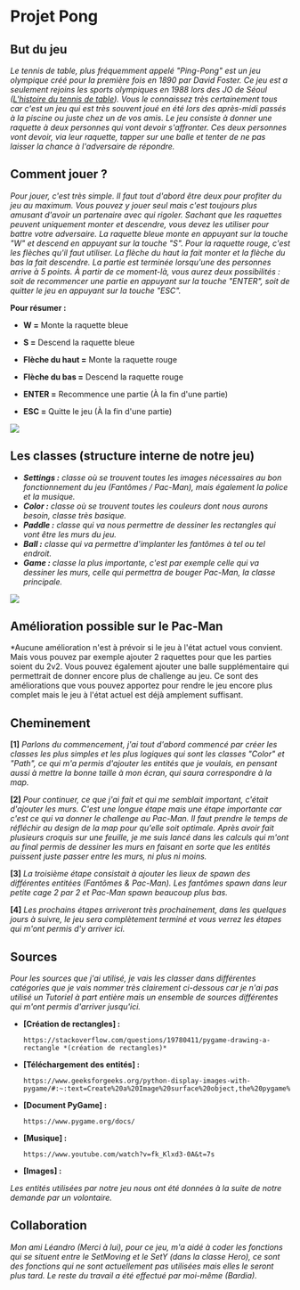 # Projet Pong

## But du jeu
*Le tennis de table, plus fréquemment appelé "Ping-Pong" est un jeu olympique créé pour la première fois en 1890 par David Foster. Ce jeu est a seulement rejoins les sports olympiques en 1988 lors des JO de Séoul ([L'histoire du tennis de table](https://fr.cornilleau.com/content/55-lhistoire-du-tennis-de-table)). Vous le connaissez très certainement tous car c'est un jeu qui est très souvent joué en été lors des après-midi passés à la piscine ou juste chez un de vos amis. Le jeu consiste à donner une raquette à deux personnes qui vont devoir s'affronter. Ces deux personnes vont devoir, via leur raquette, tapper sur une balle et tenter de ne pas laisser la chance à l'adversaire de répondre.*

## Comment jouer ?
*Pour jouer, c'est très simple. Il faut tout d'abord être deux pour profiter du jeu au maximum. Vous pouvez y jouer seul mais c'est toujours plus amusant d'avoir un partenaire avec qui rigoler. Sachant que les raquettes peuvent uniquement monter et descendre, vous devez les utiliser pour battre votre adversaire. La raquette bleue monte en appuyant sur la touche "W" et descend en appuyant sur la touche "S". Pour la raquette rouge, c'est les flèches qu'il faut utiliser. La flèche du haut la fait monter et la flèche du bas la fait descendre. La partie est terminée lorsqu'une des personnes arrive à 5 points. À partir de ce moment-là, vous aurez deux possibilités : soit de recommencer une partie en appuyant sur la touche "ENTER", soit de quitter le jeu en appuyant sur la touche "ESC".*

**Pour résumer :**

* **W =** Monte la raquette bleue
* **S =** Descend la raquette bleue

* **Flèche du haut =** Monte la raquette rouge
* **Flèche du bas =** Descend la raquette rouge

* **ENTER =** Recommence une partie (À la fin d'une partie)
* **ESC =** Quitte le jeu (À la fin d'une partie)
  
![](resources/images/apercu.png)

## Les classes (structure interne de notre jeu)
* ***Settings :** classe où se trouvent toutes les images nécessaires au bon fonctionnement du jeu (Fantômes / Pac-Man), mais également la police et la musique.*
* ***Color :** classe où se trouvent toutes les couleurs dont nous aurons besoin, classe très basique.*
* ***Paddle :** classe qui va nous permettre de dessiner les rectangles qui vont être les murs du jeu.*
* ***Ball :*** *classe qui va permettre d'implanter les fantômes à tel ou tel endroit.*
* ***Game :*** *classe la plus importante, c'est par exemple celle qui va dessiner les murs, celle qui permettra de bouger Pac-Man, la classe principale.*

![](resources/images/diag.png)

## Amélioration possible sur le Pac-Man
*Aucune amélioration n'est à prévoir si le jeu à l'état actuel vous convient. Mais vous pouvez par exemple ajouter 2 raquettes pour que les parties soient du 2v2. Vous pouvez également ajouter une balle supplémentaire qui permettrait de donner encore plus de challenge au jeu. Ce sont des améliorations que vous pouvez apportez pour rendre le jeu encore plus complet mais le jeu à l'état actuel est déjà amplement suffisant.

## Cheminement
**[1]** *Parlons du commencement, j'ai tout d'abord commencé par créer les classes les plus simples et les plus logiques qui sont les classes "Color" et "Path", ce qui m'a permis d'ajouter les entités que je voulais, en pensant aussi à mettre la bonne taille à mon écran, qui saura correspondre à la map.*

**[2]** *Pour continuer, ce que j'ai fait et qui me semblait important, c'était d'ajouter les murs. C'est une longue étape mais une étape importante car c'est ce qui va donner le challenge au Pac-Man. Il faut prendre le temps de réfléchir au design de la map pour qu'elle soit optimale. Après avoir fait plusieurs croquis sur une feuille, je me suis lancé dans les calculs qui m'ont au final permis de dessiner les murs en faisant en sorte que les entités puissent juste passer entre les murs, ni plus ni moins.* 

**[3]** *La troisième étape consistait à ajouter les lieux de spawn des différentes entitées (Fantômes & Pac-Man). Les fantômes spawn dans leur petite cage 2 par 2 et Pac-Man spawn beaucoup plus bas.*

**[4]** *Les prochains étapes arriveront très prochainement, dans les quelques jours à suivre, le jeu sera complètement terminé et vous verrez les étapes qui m'ont permis d'y arriver ici.*

## Sources 
*Pour les sources que j'ai utilisé, je vais les classer dans différentes catégories que je vais nommer très clairement ci-dessous car je n'ai pas utilisé un Tutoriel à part entière mais un ensemble de sources différentes qui m'ont permis d'arriver jusqu'ici.*

* **[Création de rectangles] :**

      https://stackoverflow.com/questions/19780411/pygame-drawing-a-rectangle *(création de rectangles)*
      
* **[Téléchargement des entités] :**

      https://www.geeksforgeeks.org/python-display-images-with-pygame/#:~:text=Create%20a%20Image%20surface%20object,the%20pygame%20window%20using%20display.
  
* **[Document PyGame] :**

      https://www.pygame.org/docs/

* **[Musique] :**

      https://www.youtube.com/watch?v=fk_Klxd3-0A&t=7s

* **[Images] :**

*Les entités utilisées par notre jeu nous ont été données à la suite de notre demande par un volontaire.*

## Collaboration
*Mon ami Léandro (Merci à lui), pour ce jeu, m'a aidé à coder les fonctions qui se situent entre le SetMoving et le SetY (dans la classe Hero), ce sont des fonctions qui ne sont actuellement pas utilisées mais elles le seront plus tard. Le reste du travail a été effectué par moi-même (Bardia).*
